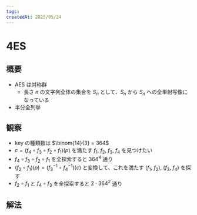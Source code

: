 ```yaml
---
tags:
createdAt: 2025/05/24
---
```


# 4ES

## 概要

* AES は対称群
  * 長さ $n$ の文字列全体の集合を $S_n$ として、$S_n$ から $S_n$ への全単射写像になっている
* 半分全列挙

## 観察

* key の種類数は $\binom{14}{3} = 364$
* $c = (f_4 \circ f_3 \circ f_2 \circ f_1) (p)$ を満たす $f_1$, $f_2$, $f_3$, $f_4$ を見つけたい
* $f_4 \circ f_3 \circ f_2 \circ f_1$ を全探索すると $364 ^ 4$ 通り
* $(f_2 \circ f_1)(p) = (f_3^{-1} \circ f_4^{-1})(c)$ と変換して、これを満たす ($f_1$, $f_2$), ($f_3$, $f_4$) を探す
* $f_2 \circ f_1$ と $f_4 \circ f_3$ を全探索すると $2 \cdot 364^2$ 通り

## 解法
